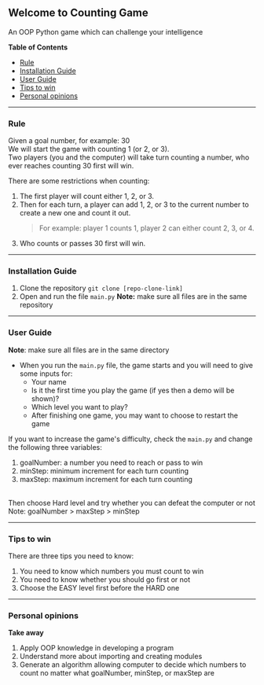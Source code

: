 ## Welcome to Counting Game
An OOP Python game which can challenge your intelligence

**Table of Contents** 
- [Rule](#rule)
- [Installation Guide](#installation-guide)
- [User Guide](#user-guide)
- [Tips to win](#tips-to-win)
- [Personal opinions](#personal-opinions)

****
### Rule
Given a goal number, for example: 30  
We will start the game with counting 1 (or 2, or 3).  
Two players (you and the computer) will take turn counting a number,  who ever reaches counting 30 first will win.  

There are some restrictions when counting:  
1. The first player will count either 1, 2, or 3.  
2. Then for each turn, a player can add 1, 2, or 3  to the current number to create a new one and count it out.  
    >For example: player 1 counts 1, player 2 can either count 2, 3, or 4.  
3. Who counts or passes 30 first will win.


****
### Installation Guide
1. Clone the repository
	<code>git clone [repo-clone-link]</code>
2. Open and run the file <code>main.py</code>
	**Note:** make sure all files are in the same repository

****
### User Guide
**Note**: make sure all files are in the same directory
- When you run the <code>main.py</code> file, the game starts and you will need to give some inputs for:
	- Your name
	- Is it the first time you play the game (if yes then a demo will be shown)?
	- Which level you want to play?
	- After finishing one game, you may want to choose to restart the game

If you want to increase the game's difficulty, check the <code>main.py</code> and change the following three variables:

1. goalNumber: a number you need to reach or pass to win
2. minStep: minimum increment for each turn counting
3. maxStep: maximum increment for each turn counting
<br/>
Then choose Hard level and try whether you can defeat the computer or not
<br/>
Note: goalNumber > maxStep > minStep


****
### Tips to win
There are three tips you need to know:

1. You need to know which numbers you must count to win
2. You need to know whether you should go first or not
3. Choose the EASY level first before the HARD one 

****
### Personal opinions
**Take away**

1. Apply OOP knowledge in developing a program
2. Understand more about importing and creating modules
3. Generate an algorithm allowing computer to decide which numbers to count no matter what goalNumber, minStep, or maxStep are
